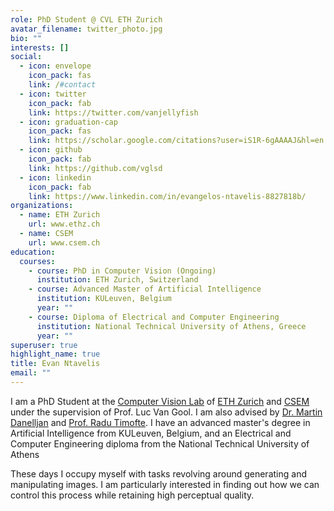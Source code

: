 ```yaml
---
role: PhD Student @ CVL ETH Zurich
avatar_filename: twitter_photo.jpg
bio: ""
interests: []
social:
  - icon: envelope
    icon_pack: fas
    link: /#contact
  - icon: twitter
    icon_pack: fab
    link: https://twitter.com/vanjellyfish
  - icon: graduation-cap
    icon_pack: fas
    link: https://scholar.google.com/citations?user=iS1R-6gAAAAJ&hl=en
  - icon: github
    icon_pack: fab
    link: https://github.com/vglsd
  - icon: linkedin
    icon_pack: fab
    link: https://www.linkedin.com/in/evangelos-ntavelis-8827818b/
organizations:
  - name: ETH Zurich
    url: www.ethz.ch
  - name: CSEM
    url: www.csem.ch
education:
  courses:
    - course: PhD in Computer Vision (Ongoing)
      institution: ETH Zurich, Switzerland
    - course: Advanced Master of Artificial Intelligence
      institution: KULeuven, Belgium
      year: ""
    - course: Diploma of Electrical and Computer Engineering
      institution: National Technical University of Athens, Greece
      year: ""
superuser: true
highlight_name: true
title: Evan Ntavelis
email: ""
---
```

I am a PhD Student at the [Computer Vision Lab](https://vision.ee.ethz.ch) of [ETH Zurich](https://ethz.ch) and [CSEM](https://csem.ch) under the supervision of Prof. Luc Van Gool. I am also advised by [Dr. Martin Danelljan](https://martin-danelljan.github.io/) and [Prof. Radu Timofte](http://people.ee.ethz.ch/~timofter/). I have an advanced master's degree in Artificial Intelligence from KULeuven, Belgium, and an Electrical and Computer Engineering diploma from the National Technical University of Athens

These days I occupy myself with tasks revolving around generating and manipulating images. I am particularly interested in finding out how we can control this process while retaining high perceptual quality.